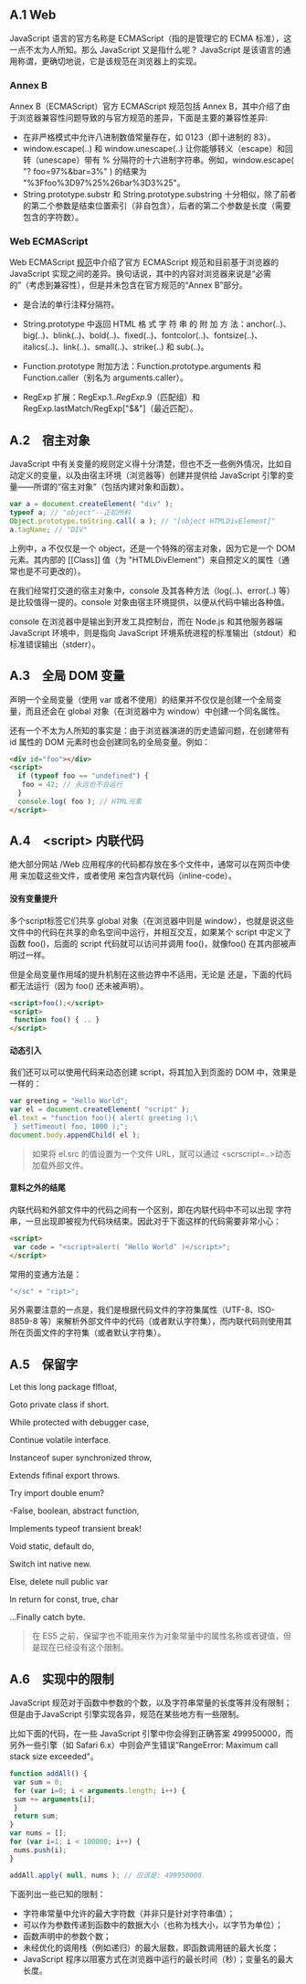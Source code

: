 ## A.1 Web

JavaScript 语言的官方名称是 ECMAScript（指的是管理它的 ECMA 标准），这一点不太为人所知。那么 JavaScript 又是指什么呢？ JavaScript 是该语言的通用称谓，更确切地说，它是该规范在浏览器上的实现。

### Annex B

Annex B（ECMAScript）官方 ECMAScript 规范包括 Annex B，其中介绍了由于浏览器兼容性问题导致的与官方规范的差异，下面是主要的兼容性差异:

- 在非严格模式中允许八进制数值常量存在，如 0123（即十进制的 83）。
- window.escape(..) 和 window.unescape(..) 让你能够转义（escape）和回转（unescape）带有 % 分隔符的十六进制字符串。例如，window.escape( "? foo=97%&bar=3%" ) 的结果为 "%3Ffoo%3D97%25%26bar%3D3%25"。
- String.prototype.substr 和 String.prototype.substring 十分相似，除了前者的第二个参数是结束位置索引（非自包含），后者的第二个参数是长度（需要包含的字符数）。

### Web ECMAScript

Web ECMAScript [规范](https://javascript.spec.whatwg.org)中介绍了官方 ECMAScript 规范和目前基于浏览器的 JavaScript 实现之间的差异。换句话说，其中的内容对浏览器来说是“必需的”（考虑到兼容性），但是并未包含在官方规范的“Annex B”部分。

- <!-- 和 --> 是合法的单行注释分隔符。

- String.prototype 中返回 HTML 格 式 字 符 串 的 附 加 方 法：anchor(..)、big(..)、blink(..)、bold(..)、fixed(..)、fontcolor(..)、fontsize(..)、italics(..)、link(..)、small(..)、strike(..) 和 sub(..)。
- Function.prototype 附加方法：Function.prototype.arguments 和 Function.caller（别名为 arguments.caller）。
- RegExp 扩展：RegExp.$1 .. RegExp.$9（匹配组）和 RegExp.lastMatch/RegExp["$&"]（最近匹配）。

## A.2　宿主对象

JavaScript 中有关变量的规则定义得十分清楚，但也不乏一些例外情况，比如自动定义的变量，以及由宿主环境（浏览器等）创建并提供给 JavaScript 引擎的变量——所谓的“宿主对象”（包括内建对象和函数）。

```js
var a = document.createElement( "div" );
typeof a; // "object"--正如所料
Object.prototype.toString.call( a ); // "[object HTMLDivElement]"
a.tagName; // "DIV"
```

上例中，a 不仅仅是一个 object，还是一个特殊的宿主对象，因为它是一个 DOM 元素。其内部的 [[Class]] 值（为 "HTMLDivElement"）来自预定义的属性（通常也是不可更改的）。

在我们经常打交道的宿主对象中，console 及其各种方法（log(..)、error(..) 等）是比较值得一提的。console 对象由宿主环境提供，以便从代码中输出各种值。

console 在浏览器中是输出到开发工具控制台，而在 Node.js 和其他服务器端 JavaScript 环境中，则是指向 JavaScript 环境系统进程的标准输出（stdout）和标准错误输出（stderr）。

## A.3　全局 DOM 变量

声明一个全局变量（使用 var 或者不使用）的结果并不仅仅是创建一个全局变量，而且还会在 global 对象（在浏览器中为 window）中创建一个同名属性。

还有一个不太为人所知的事实是：由于浏览器演进的历史遗留问题，在创建带有 id 属性的 DOM 元素时也会创建同名的全局变量。例如：

```html
<div id="foo"></div>
<script>
  if (typeof foo == "undefined") {
   foo = 42; // 永远也不会运行
  }
  console.log( foo ); // HTML元素
</script>
```

## A.4　\<script>  内联代码

绝大部分网站 /Web 应用程序的代码都存放在多个文件中，通常可以在网页中使用<scriopt src=..></script> 来加载这些文件，或者使用 <script> .. </script> 来包含内联代码（inline-code）。

#### 没有变量提升

多个script标签它们共享 global 对象（在浏览器中则是 window），也就是说这些文件中的代码在共享的命名空间中运行，并相互交互，如果某个 script 中定义了函数 foo()，后面的 script 代码就可以访问并调用 foo()，就像foo() 在其内部被声明过一样。

但是全局变量作用域的提升机制在这些边界中不适用，无论是 <script> .. </script> 还是<script src=..></script>，下面的代码都无法运行（因为 foo() 还未被声明）。

```html
<script>foo();</script>
<script>
 function foo() { .. }
</script>
```

#### 动态引入

我们还可以可以使用代码来动态创建 script，将其加入到页面的 DOM 中，效果是一样的：

```js
var greeting = "Hello World";
var el = document.createElement( "script" );
el.text = "function foo(){ alert( greeting );\
 } setTimeout( foo, 1000 );";
document.body.appendChild( el );
```

> 如果将 el.src 的值设置为一个文件 URL，就可以通过 <scrscript=..></script>动态加载外部文件。

#### 意料之外的结尾

内联代码和外部文件中的代码之间有一个区别，即在内联代码中不可以出现 </script> 字符串，一旦出现即被视为代码块结束。因此对于下面这样的代码需要非常小心：

```html
<script>
 var code = "<script>alert( ‘Hello World’ )</script>";
</script>
```

常用的变通方法是：

```js
"</sc" + "ript>";
```

另外需要注意的一点是，我们是根据代码文件的字符集属性（UTF-8、ISO-8859-8 等）来解析外部文件中的代码（或者默认字符集），而内联代码则使用其所在页面文件的字符集（或者默认字符集）。

## A.5　保留字

Let this long package flfloat,

Goto private class if short.

While protected with debugger case,

Continue volatile interface.

Instanceof super synchronized throw,

Extends fifinal export throws.

Try import double enum?

-False, boolean, abstract function, 

Implements typeof transient break!

Void static, default do,

Switch int native new.

Else, delete null public var

In return for const, true, char 

...Finally catch byte.

> 在 ES5 之前，保留字也不能用来作为对象常量中的属性名称或者键值，但是现在已经没有这个限制。

## A.6　实现中的限制

JavaScript 规范对于函数中参数的个数，以及字符串常量的长度等并没有限制；但是由于JavaScript 引擎实现各异，规范在某些地方有一些限制。

比如下面的代码，在一些 JavaScript 引擎中你会得到正确答案 499950000，而另外一些引擎（如 Safari 6.x）中则会产生错误“RangeError: Maximum call stack size exceeded"。

```js
function addAll() {
 var sum = 0;
 for (var i=0; i < arguments.length; i++) {
 sum += arguments[i];
 }
 return sum;
}
var nums = [];
for (var i=1; i < 100000; i++) {
 nums.push(i);
}

addAll.apply( null, nums ); // 应该是: 499950000
```

下面列出一些已知的限制：

- 字符串常量中允许的最大字符数（并非只是针对字符串值）；
- 可以作为参数传递到函数中的数据大小（也称为栈大小，以字节为单位）；
- 函数声明中的参数个数；
- 未经优化的调用栈（例如递归）的最大层数，即函数调用链的最大长度；
- JavaScript 程序以阻塞方式在浏览器中运行的最长时间（秒）；变量名的最大长度。